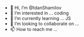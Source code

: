 - 👋 Hi, I’m @IdanShamilov
- 👀 I’m interested in ... coding
- 🌱 I’m currently learning ... JS
- 💞️ I’m looking to collaborate on ...
- 📫 How to reach me ...

<!---
IdanShamilov/IdanShamilov is a ✨ special ✨ repository because its `README.md` (this file) appears on your GitHub profile.
You can click the Preview link to take a look at your changes.
--->
